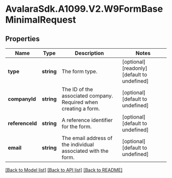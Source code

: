 # AvalaraSdk.A1099.V2.W9FormBaseMinimalRequest

## Properties

Name | Type | Description | Notes
------------ | ------------- | ------------- | -------------
**type** | **string** | The form type. | [optional] [readonly] [default to undefined]
**companyId** | **string** | The ID of the associated company. Required when creating a form. | [optional] [default to undefined]
**referenceId** | **string** | A reference identifier for the form. | [optional] [default to undefined]
**email** | **string** | The email address of the individual associated with the form. | [optional] [default to undefined]

[[Back to Model list]](../../../README.md#documentation-for-models) [[Back to API list]](../../../README.md#documentation-for-api-endpoints) [[Back to README]](../../../README.md)

